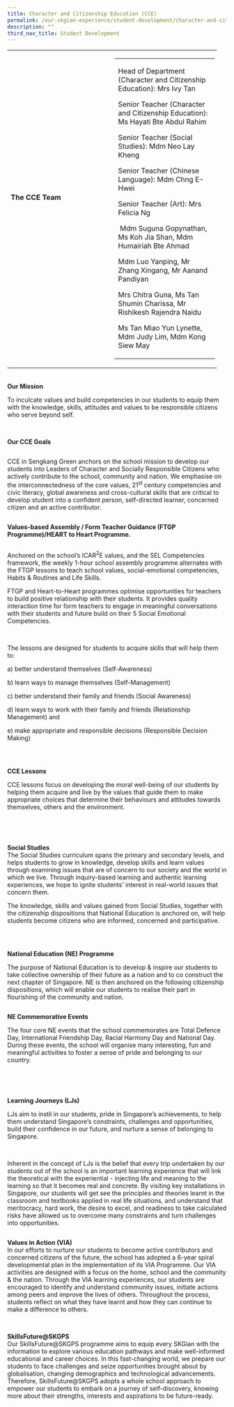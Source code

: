 ```yaml
---
title: Character and Citizenship Education (CCE)
permalink: /our-skgian-experience/student-development/character-and-citizenship-education-cce/
description: ""
third_nav_title: Student Development
---
```

<table style="width: 481px;">
<tbody>
<tr>
<td style="width: 229.797px;">
<p><strong>The CCE Team</strong></p>
<img alt="" src="images\cce001.png">
<p><strong>&nbsp;</strong></p>
</td>
<td style="width: 231.203px;">
<table style="width: 101.718%;">
<tbody>
<tr>
<td style="width: 100%;">
<p>Head of Department (Character and Citizenship Education): Mrs Ivy Tan</p>
<p>Senior Teacher (Character and Citizenship Education): Ms Hayati Bte Abdul Rahim</p>
<p>Senior Teacher (Social Studies): Mdm Neo Lay Kheng</p>
<p>Senior Teacher (Chinese Language): Mdm Chng E-Hwei</p>
<p>Senior Teacher (Art): Mrs Felicia Ng</p>
<p>&nbsp;Mdm Suguna Gopynathan, Ms Koh Jia Shan, Mdm Humairiah Bte Ahmad</p>
<p>Mdm Luo Yanping, Mr Zhang Xingang, Mr Aanand Pandiyan</p>
<p>Mrs Chitra Guna, Ms Tan Shumin Charissa, Mr Rishikesh Rajendra Naidu</p>
<p>Ms Tan Miao Yun Lynette, Mdm Judy Lim, Mdm Kong Siew May</p>
</td>
</tr>
</tbody>
</table>
</td>
</tr>
</tbody>
</table>

<p><br> <strong>Our Mission&nbsp;</strong></p>
<p>To inculcate values and build competencies in our students to equip them with the knowledge, skills, attitudes and values to be responsible citizens who serve beyond self.</p>
<p>&nbsp;</p>
<p><strong>Our CCE Goals </strong></p>
<img alt="" src="images\cce002.png">
<p>CCE in Sengkang Green anchors on the school mission to develop our students into Leaders of Character and Socially Responsible Citizens who actively contribute to the school, community and nation. We emphasise on the interconnectedness of the core values, 21<sup>st&nbsp;</sup>century competencies and civic literacy, global awareness and cross-cultural skills that are critical to develop student into a confident person, self-directed learner, concerned citizen and an active contributor.</p>
<img alt="" src="images\cce003.png">

<p><strong>Values-based Assembly / Form Teacher Guidance (FTGP Programme)/HEART to Heart Programme.</strong><strong>&nbsp;&nbsp;</strong></p>
<img alt="" src="images\cce004.png">
<p>Anchored on the school’s ICAR<sup>2</sup>E values, and the SEL Competencies framework, the weekly 1-hour school assembly programme alternates with the FTGP lessons to teach&nbsp;school values, social-emotional competencies, Habits &amp; Routines and Life Skills.</p>
<p>FTGP and Heart-to-Heart programmes optimise opportunities for teachers to build positive relationship with their students. It provides quality interaction time for form teachers to engage in meaningful conversations with their students and future build on their 5 Social Emotional Competencies.</p>
<p>&nbsp;</p>
<p>The lessons are designed for students to acquire skills that will help them to:</p>
<p>a) better understand themselves (Self-Awareness)</p>
<p>b) learn ways to manage themselves (Self-Management)</p>
<p>c) better understand their family and friends (Social Awareness)</p>
<p>d) learn ways to work with their family and friends (Relationship Management) and</p>
<p>e) make appropriate and responsible decisions (Responsible Decision Making)</p>
<img alt="" src="images\cce005.PNG">
<p>&nbsp;</p>
<p><strong>CCE Lessons</strong></p>
<p>CCE lessons focus on developing the moral well-being of our students by helping them acquire and live by the values that guide them to make appropriate choices that determine their behaviours and attitudes towards themselves, others and the environment.</p>
<p>&nbsp;</p>
<p>&nbsp;</p>
<p><strong>Social Studies<br> </strong>The Social Studies&nbsp;curriculum spans the primary and secondary levels, and helps students to grow in knowledge, develop skills and learn values through examining issues that are of concern to our society and the world in which we live. Through inquiry-based learning and authentic learning experiences, we hope to ignite students’ interest in real-world issues that concern them.&nbsp;</p>
<p>The knowledge, skills and values gained from Social Studies, together with the citizenship dispositions that National Education is anchored on, will help students become citizens who&nbsp;are informed, concerned and participative.&nbsp;</p>
<img alt="" src="images\cce006.png">
<p>&nbsp;</p>
<p><strong>National Education (NE) Programme</strong></p>
<p>The purpose of National Education is to develop &amp; inspire our students to take collective ownership of their future as a nation and to co construct the next chapter of Singapore. NE is then anchored on the following citizenship dispositions, which will enable our students to realise their part in flourishing of the community and nation.&nbsp;</p>
<img alt="" src="images\cce007.PNG">
<p><strong>NE Commemorative Events</strong><strong>&nbsp;</strong></p>
<p>The four core NE events that the school commemorates are Total Defence Day, International Friendship Day, Racial Harmony Day and National Day. During these events, the school will organise many interesting, fun and meaningful activities to foster a sense of pride and belonging to our country.</p>
<img alt="" src="images\cce008.PNG">
<img alt="" src="images\cce009.PNG">
<p>&nbsp;</p>
<p><strong>Learning Journeys (LJs)</strong></p>
<p>LJs aim to instil in our students, pride in Singapore’s achievements, to help them understand Singapore’s constraints, challenges and opportunities, build their confidence in our future, and nurture a sense of belonging to Singapore.</p>
<p>&nbsp;</p>
<p>Inherent in the concept of LJs is the belief that every trip undertaken by our students out of the school is an important learning experience that will link the theoretical with the experiential - injecting life and meaning to the learning so that it becomes real and concrete. By visiting key installations in Singapore, our students will get see the principles and theories learnt in the classroom and textbooks applied in real life situations, and understand that meritocracy, hard work, the desire to excel, and readiness to take calculated risks have allowed us to overcome many constraints and turn challenges into opportunities.</p>
<img alt="" src="images\ccelj1.jpg"> <br>
<img alt="" src="images\ccelj2.jpg">

<p><strong>Values in Action (VIA)</strong><br>
In our efforts to nurture our students to become active contributors and concerned citizens of the future, the school has adopted a 6-year spiral developmental plan in the implementation of its VIA Programme.&nbsp;Our VIA activities are designed with a focus on the home, school and the community &amp; the nation.&nbsp;Through the VIA learning experiences, our students are encouraged to identify and understand community issues, initiate actions among peers and improve the lives of others. Throughout the process, students reflect on what they have learnt and how they can continue to make a difference to others.</p>
<img alt="" src="images\cce010.PNG">
<img alt="" src="images\cce011.PNG">
<p><strong>SkillsFuture@SKGPS</strong><br>Our SkillsFuture@SKGPS programme aims to equip every SKGian with the information to explore various education pathways and make well-informed educational and career choices. In this fast-changing world, we prepare our students to face challenges and seize opportunities brought about by globalisation, changing demographics and technological advancements. Therefore, SkillsFuture@SKGPS adopts a whole school approach to empower our students to embark on a journey of self-discovery, knowing more about their strengths, interests and aspirations to be future-ready.</p>
<img alt="" src="images\cce012.PNG">